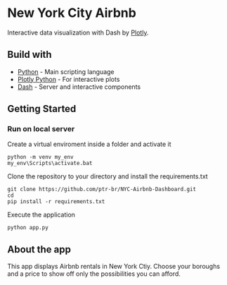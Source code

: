 # New York City Airbnb 
Interactive data visualization with Dash by [Plotly](https://plot.ly/).

## Build with
- [Python](https://www.python.org/) - Main scripting language
- [Plotly Python](https://plot.ly/python/) - For interactive plots
- [Dash](https://dash.plot.ly/) - Server and interactive components


## Getting Started 

### Run on local server
Create a virtual enviroment inside a folder and activate it
```
python -m venv my_env
my_env\Scripts\activate.bat
```
Clone the repository to your directory and install the requirements.txt
```
git clone https://github.com/ptr-br/NYC-Airbnb-Dashboard.git
cd 
pip install -r requirements.txt
```
Execute the application
```
python app.py
```

## About the app
This app displays Airbnb rentals in New York Ctiy. Choose your boroughs and a price to show off only the possibilities you can afford.

  
  
  
